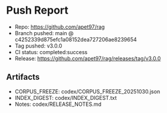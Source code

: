 # Push Report

- Repo: https://github.com/apet97/rag
- Branch pushed: main @ c4252339d875efc1a08152dea727206ae8239654
- Tag pushed: v3.0.0
- CI status: completed:success
- Release: https://github.com/apet97/rag/releases/tag/v3.0.0

## Artifacts
- CORPUS_FREEZE: codex/CORPUS_FREEZE_20251030.json
- INDEX_DIGEST: codex/INDEX_DIGEST.txt
- Notes: codex/RELEASE_NOTES.md
